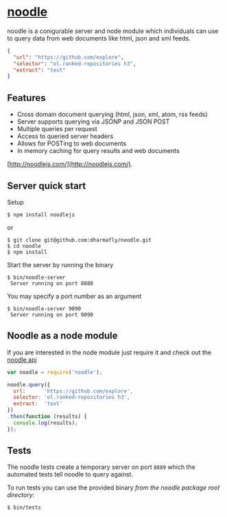 [noodle](http://noodlejs.com) 
=============================

noodle is a conigurable server and node module which individuals can use to query data from web documents like html, json and xml feeds.

```JSON
{
  "url": "https://github.com/explore",
  "selector": "ol.ranked-repositories h3",
  "extract": "text"
}
```

Features
--------

- Cross domain document querying (html, json, xml, atom, rss feeds)
- Server supports querying via JSONP and JSON POST
- Multiple queries per request
- Access to queried server headers
- Allows for POSTing to web documents
- In memory caching for query results and web documents

[http://noodlejs.com/](http://noodlejs.com/).

Server quick start
------------------

Setup

    $ npm install noodlejs

or

    $ git clone git@github.com:dharmafly/noodle.git
    $ cd noodle
    $ npm install

Start the server by running the binary

    $ bin/noodle-server
     Server running on port 8888

You may specify a port number as an argument

    $ bin/noodle-server 9090
     Server running on port 9090

Noodle as a node module
-----------------------

If you are interested in the node module just require it and check out the 
[noodle api](http://noodlejs.com/reference/#noodle-as-node-module)  

```javascript
var noodle = require('noodle');

noodle.query({
  url:      'https://github.com/explore',
  selector: 'ol.ranked-repositories h3',
  extract:  'text'
})
.then(function (results) {
  console.log(results);
});
```

Tests
-----

The noodle tests create a temporary server on port `8889` which the automated 
tests tell noodle to query against. 

To run tests you can use the provided binary *from the noodle package 
root directory*:

    $ bin/tests
